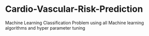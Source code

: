 # Cardio-Vascular-Risk-Prediction
Machine Learning Classification Problem using all Machine learning algorithms and hyper parameter tuning 
